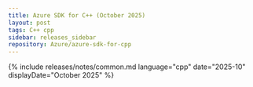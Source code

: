 ```yaml
---
title: Azure SDK for C++ (October 2025)
layout: post
tags: C++ cpp
sidebar: releases_sidebar
repository: Azure/azure-sdk-for-cpp
---
```

{% include releases/notes/common.md language="cpp" date="2025-10" displayDate="October 2025" %}